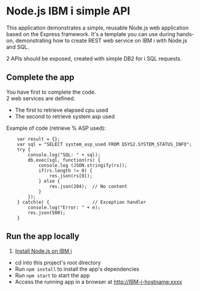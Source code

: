 # Node.js IBM i simple API

This application demonstrates a simple, reusable Node.js web application based on the Express framework.
It's a template you can use during hands-on, demonstrating how to create REST web service on IBM i with Node.js and SQL.

2 APIs should be exposed, created with simple DB2 for i SQL requests.

## Complete the app

You have first to complete the code.<BR>
2 web services are defined. 
+ The first to retrieve elapsed cpu used
+ The second to retrieve system asp used

Example of code (retrieve % ASP used):<BR>

		var result = {};
		var sql = "SELECT system_asp_used FROM QSYS2.SYSTEM_STATUS_INFO"; 
		try {
			console.log("SQL: " + sql);
			db.exec(sql, function(rs) {       
				console.log (JSON.stringify(rs));
				if(rs.length != 0) {
					res.json(rs[0]);
				} else { 
					res.json(204); 	// No content
				}
			});
		} catch(e) {  				// Exception handler
			console.log("Error: " + e);
			res.json(500);
		}
 
## Run the app locally

1. [Install Node.js on IBM i][]
+ cd into this project's root directory
+ Run `npm install` to install the app's dependencies
+ Run `npm start` to start the app
+ Access the running app in a browser at <http://IBM-i-hostname:xxxx>

[Install Node.js on IBM i]: https://www.ibm.com/developerworks/ibmi/library/i-native-js-app-ibmi-with-nodejs/ 
